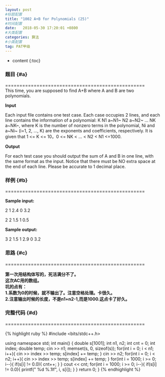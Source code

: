 ```yaml
---
layout: post
#标题配置
title: "1002 A+B for Polynomials (25)"
#时间配置
date:   2018-05-30 17:20:01 +0800
#大类配置
categories: 算法
#小类配置
tag: PAT甲级
---
```


* content
{:toc}
 

### 题目  {#a}

=================================================  
This time, you are supposed to find A+B where A and B are two polynomials.

**Input**

Each input file contains one test case. Each case occupies 2 lines, and each line contains the information of a polynomial: K N1 a~N1~ N2 a~N2~ ... NK a~NK~, where K is the number of nonzero terms in the polynomial, Ni and a~Ni~ (i=1, 2, ..., K) are the exponents and coefficients, respectively. It is given that 1 <= K <= 10，0 <= NK < ... < N2 < N1 <=1000.  


**Output**

For each test case you should output the sum of A and B in one line, with the same format as the input. Notice that there must be NO extra space at the end of each line. Please be accurate to 1 decimal place.  






### 样例  {#b}


=================================================  

**Sample input:**  

2 1 2.4 0 3.2  

2 2 1.5 1 0.5


**Sample output:**  

3 2 1.5 1 2.9 0 3.2  



  

### 思路  {#c}

=================================================  

 **第一次用结构体写的，死活满分不了。  
 这次AC用的数组。  
 坑的点有：  
 1.系数为0的时候，就不输出了。注意空格处理。卡很久。  
 2.注意输出时候的长度，不是n1+n2-1,而是1000.这点卡了好久。**

### 完整代码  {#d}

=================================================  
  

  {% highlight ruby %}
#include <bits/stdc++.h>


using namespace std;
int main() {
	double s[1001];
	int n1, n2;
	int cnt = 0;
	int index;
	double temp;
	cin >> n1;
	memset(s, 0, sizeof(s));
	for(int i = 0; i < n1; i++){
		cin >> index >> temp;
		s[index] += temp;
	}
	cin >> n2;
	for(int i = 0; i < n2; i++){
		cin >> index >> temp;
		s[index] += temp;
	}
	for(int i = 1000; i >= 0; i--){
		if(s[i] != 0.0){
			cnt++;
		}
	}
	cout << cnt;
	for(int i = 1000; i >= 0; i--){
		if(s[i] != 0.0){
			printf(" %d %.1lf", i, s[i]);
		}
	}
	return 0;
}
{% endhighlight %}  
